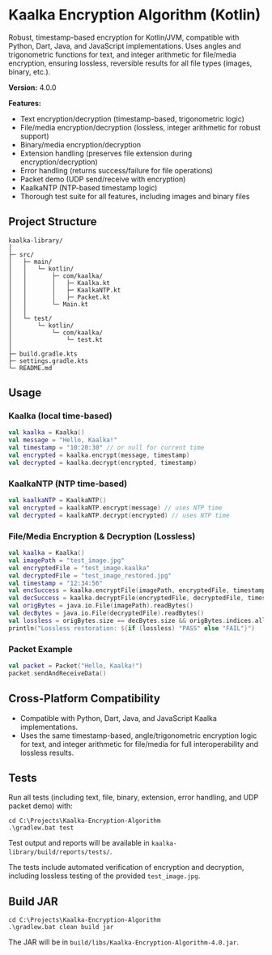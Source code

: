 # Kaalka Encryption Algorithm (Kotlin)

Robust, timestamp-based encryption for Kotlin/JVM, compatible with Python, Dart, Java, and JavaScript implementations. Uses angles and trigonometric functions for text, and integer arithmetic for file/media encryption, ensuring lossless, reversible results for all file types (images, binary, etc.).

**Version:** 4.0.0

**Features:**
- Text encryption/decryption (timestamp-based, trigonometric logic)
- File/media encryption/decryption (lossless, integer arithmetic for robust support)
- Binary/media encryption/decryption
- Extension handling (preserves file extension during encryption/decryption)
- Error handling (returns success/failure for file operations)
- Packet demo (UDP send/receive with encryption)
- KaalkaNTP (NTP-based timestamp logic)
- Thorough test suite for all features, including images and binary files

## Project Structure

```
kaalka-library/
│
├─ src/
│   ├─ main/
│   │   └─ kotlin/
│   │       ├─ com/kaalka/
│   │       │   ├─ Kaalka.kt
│   │       │   ├─ KaalkaNTP.kt
│   │       │   ├─ Packet.kt
│   │       └─ Main.kt
│   │
│   └─ test/
│       └─ kotlin/
│           └─ com/kaalka/
│               └─ test.kt
│
├─ build.gradle.kts
├─ settings.gradle.kts
└─ README.md
```

## Usage

### Kaalka (local time-based)

```kotlin
val kaalka = Kaalka()
val message = "Hello, Kaalka!"
val timestamp = "10:20:30" // or null for current time
val encrypted = kaalka.encrypt(message, timestamp)
val decrypted = kaalka.decrypt(encrypted, timestamp)
```

### KaalkaNTP (NTP time-based)

```kotlin
val kaalkaNTP = KaalkaNTP()
val encrypted = kaalkaNTP.encrypt(message) // uses NTP time
val decrypted = kaalkaNTP.decrypt(encrypted) // uses NTP time
```

### File/Media Encryption & Decryption (Lossless)

```kotlin
val kaalka = Kaalka()
val imagePath = "test_image.jpg"
val encryptedFile = "test_image.kaalka"
val decryptedFile = "test_image_restored.jpg"
val timestamp = "12:34:56"
val encSuccess = kaalka.encryptFile(imagePath, encryptedFile, timestamp)
val decSuccess = kaalka.decryptFile(encryptedFile, decryptedFile, timestamp)
val origBytes = java.io.File(imagePath).readBytes()
val decBytes = java.io.File(decryptedFile).readBytes()
val lossless = origBytes.size == decBytes.size && origBytes.indices.all { origBytes[it] == decBytes[it] }
println("Lossless restoration: ${if (lossless) "PASS" else "FAIL"}")
```

### Packet Example

```kotlin
val packet = Packet("Hello, Kaalka!")
packet.sendAndReceiveData()
```

## Cross-Platform Compatibility

- Compatible with Python, Dart, Java, and JavaScript Kaalka implementations.
- Uses the same timestamp-based, angle/trigonometric encryption logic for text, and integer arithmetic for file/media for full interoperability and lossless results.

## Tests

Run all tests (including text, file, binary, extension, error handling, and UDP packet demo) with:

```
cd C:\Projects\Kaalka-Encryption-Algorithm
.\gradlew.bat test
```

Test output and reports will be available in `kaalka-library/build/reports/tests/`.

The tests include automated verification of encryption and decryption, including lossless testing of the provided `test_image.jpg`.

## Build JAR

```
cd C:\Projects\Kaalka-Encryption-Algorithm
.\gradlew.bat clean build jar
```

The JAR will be in `build/libs/Kaalka-Encryption-Algorithm-4.0.jar`.
